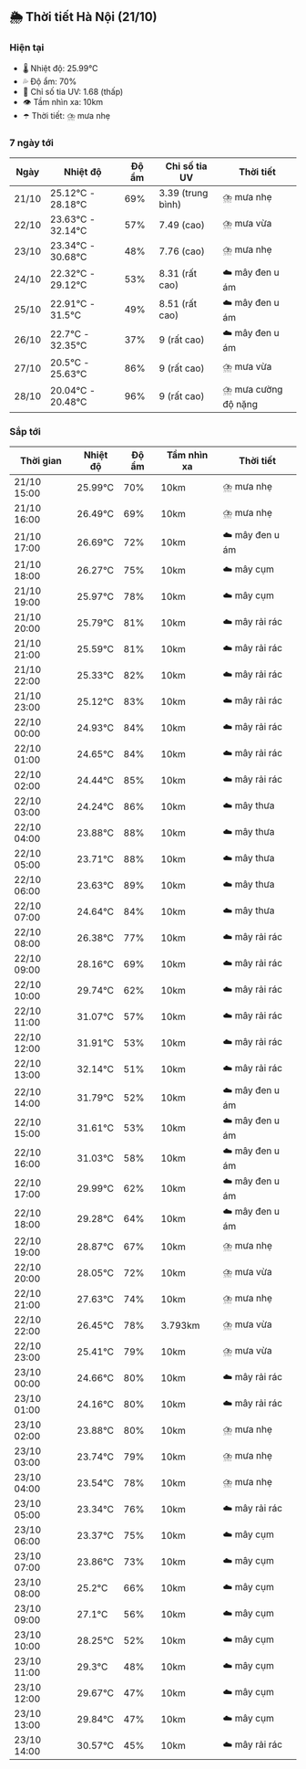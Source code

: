 ## 🌦️ Thời tiết Hà Nội (21/10)

### Hiện tại

- 🌡️ Nhiệt độ: 25.99℃
- 💦 Độ ẩm: 70%
- 🌟 Chỉ số tia UV: 1.68 (thấp)
- 👁️ Tầm nhìn xa: 10km
- ☂️ Thời tiết: ⛈️ mưa nhẹ

### 7 ngày tới

| Ngày | Nhiệt độ | Độ ẩm | Chỉ số tia UV | Thời tiết |
| --- | --- | --- | --- | --- |
| 21/10 | 25.12℃ - 28.18℃ | 69% | 3.39 (trung bình) | ⛈️ mưa nhẹ |
| 22/10 | 23.63℃ - 32.14℃ | 57% | 7.49 (cao) | ⛈️ mưa vừa |
| 23/10 | 23.34℃ - 30.68℃ | 48% | 7.76 (cao) | ⛈️ mưa nhẹ |
| 24/10 | 22.32℃ - 29.12℃ | 53% | 8.31 (rất cao) | ☁️ mây đen u ám |
| 25/10 | 22.91℃ - 31.5℃ | 49% | 8.51 (rất cao) | ☁️ mây đen u ám |
| 26/10 | 22.7℃ - 32.35℃ | 37% | 9 (rất cao) | ☁️ mây đen u ám |
| 27/10 | 20.5℃ - 25.63℃ | 86% | 9 (rất cao) | ⛈️ mưa vừa |
| 28/10 | 20.04℃ - 20.48℃ | 96% | 9 (rất cao) | ⛈️ mưa cường độ nặng |

### Sắp tới

| Thời gian | Nhiệt độ | Độ ẩm | Tầm nhìn xa | Thời tiết |
| --- | --- | --- | --- | --- |
| 21/10 15:00 | 25.99℃ | 70% | 10km | ⛈️ mưa nhẹ |
| 21/10 16:00 | 26.49℃ | 69% | 10km | ⛈️ mưa nhẹ |
| 21/10 17:00 | 26.69℃ | 72% | 10km | ☁️ mây đen u ám |
| 21/10 18:00 | 26.27℃ | 75% | 10km | ☁️ mây cụm |
| 21/10 19:00 | 25.97℃ | 78% | 10km | ☁️ mây cụm |
| 21/10 20:00 | 25.79℃ | 81% | 10km | ☁️ mây rải rác |
| 21/10 21:00 | 25.59℃ | 81% | 10km | ☁️ mây rải rác |
| 21/10 22:00 | 25.33℃ | 82% | 10km | ☁️ mây rải rác |
| 21/10 23:00 | 25.12℃ | 83% | 10km | ☁️ mây rải rác |
| 22/10 00:00 | 24.93℃ | 84% | 10km | ☁️ mây rải rác |
| 22/10 01:00 | 24.65℃ | 84% | 10km | ☁️ mây rải rác |
| 22/10 02:00 | 24.44℃ | 85% | 10km | ☁️ mây rải rác |
| 22/10 03:00 | 24.24℃ | 86% | 10km | ☁️ mây thưa |
| 22/10 04:00 | 23.88℃ | 88% | 10km | ☁️ mây thưa |
| 22/10 05:00 | 23.71℃ | 88% | 10km | ☁️ mây thưa |
| 22/10 06:00 | 23.63℃ | 89% | 10km | ☁️ mây thưa |
| 22/10 07:00 | 24.64℃ | 84% | 10km | ☁️ mây thưa |
| 22/10 08:00 | 26.38℃ | 77% | 10km | ☁️ mây rải rác |
| 22/10 09:00 | 28.16℃ | 69% | 10km | ☁️ mây rải rác |
| 22/10 10:00 | 29.74℃ | 62% | 10km | ☁️ mây rải rác |
| 22/10 11:00 | 31.07℃ | 57% | 10km | ☁️ mây rải rác |
| 22/10 12:00 | 31.91℃ | 53% | 10km | ☁️ mây rải rác |
| 22/10 13:00 | 32.14℃ | 51% | 10km | ☁️ mây rải rác |
| 22/10 14:00 | 31.79℃ | 52% | 10km | ☁️ mây đen u ám |
| 22/10 15:00 | 31.61℃ | 53% | 10km | ☁️ mây đen u ám |
| 22/10 16:00 | 31.03℃ | 58% | 10km | ☁️ mây đen u ám |
| 22/10 17:00 | 29.99℃ | 62% | 10km | ☁️ mây đen u ám |
| 22/10 18:00 | 29.28℃ | 64% | 10km | ☁️ mây đen u ám |
| 22/10 19:00 | 28.87℃ | 67% | 10km | ⛈️ mưa nhẹ |
| 22/10 20:00 | 28.05℃ | 72% | 10km | ⛈️ mưa vừa |
| 22/10 21:00 | 27.63℃ | 74% | 10km | ⛈️ mưa nhẹ |
| 22/10 22:00 | 26.45℃ | 78% | 3.793km | ⛈️ mưa vừa |
| 22/10 23:00 | 25.41℃ | 79% | 10km | ⛈️ mưa vừa |
| 23/10 00:00 | 24.66℃ | 80% | 10km | ☁️ mây rải rác |
| 23/10 01:00 | 24.16℃ | 80% | 10km | ☁️ mây rải rác |
| 23/10 02:00 | 23.88℃ | 80% | 10km | ⛈️ mưa nhẹ |
| 23/10 03:00 | 23.74℃ | 79% | 10km | ⛈️ mưa nhẹ |
| 23/10 04:00 | 23.54℃ | 78% | 10km | ⛈️ mưa nhẹ |
| 23/10 05:00 | 23.34℃ | 76% | 10km | ☁️ mây rải rác |
| 23/10 06:00 | 23.37℃ | 75% | 10km | ☁️ mây cụm |
| 23/10 07:00 | 23.86℃ | 73% | 10km | ☁️ mây cụm |
| 23/10 08:00 | 25.2℃ | 66% | 10km | ☁️ mây cụm |
| 23/10 09:00 | 27.1℃ | 56% | 10km | ☁️ mây cụm |
| 23/10 10:00 | 28.25℃ | 52% | 10km | ☁️ mây cụm |
| 23/10 11:00 | 29.3℃ | 48% | 10km | ☁️ mây cụm |
| 23/10 12:00 | 29.67℃ | 47% | 10km | ☁️ mây cụm |
| 23/10 13:00 | 29.84℃ | 47% | 10km | ☁️ mây cụm |
| 23/10 14:00 | 30.57℃ | 45% | 10km | ☁️ mây rải rác |
